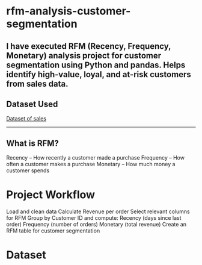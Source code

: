 # rfm-analysis-customer-segmentation
I have executed RFM (Recency, Frequency, Monetary) analysis project for customer segmentation using Python and pandas. Helps identify high-value, loyal, and at-risk customers from sales data.
---

## Dataset Used
[Dataset of sales](sales_data.csv)

---
## What is RFM?
Recency – How recently a customer made a purchase
Frequency – How often a customer makes a purchase
Monetary – How much money a customer spends

# Project Workflow
Load and clean data
Calculate Revenue per order
Select relevant columns for RFM
Group by Customer ID and compute:
Recency (days since last order)
Frequency (number of orders)
Monetary (total revenue)
Create an RFM table for customer segmentation
# Dataset 
